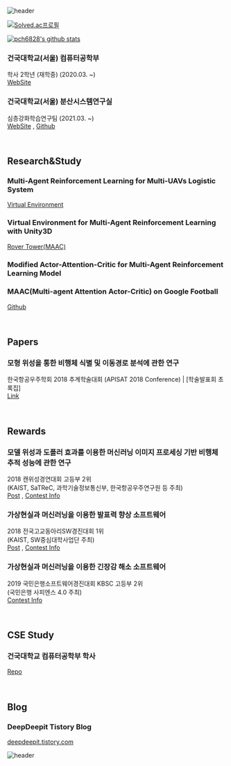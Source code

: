![header](https://capsule-render.vercel.app/api?type=waving&color=timeGradient&section=header&height=240&text=Hoeun%20Lee's%20Github&fontSize=40)

[![Solved.ac프로필](http://mazassumnida.wtf/api/mini/generate_badge?boj=leehe228)](https://solved.ac/profile/leehe228)

[![pch6828's github stats](https://github-readme-stats.vercel.app/api?username=leehe228&show_icons=true&include_all_commits=true&count_private=true)](https://github-readme-stats.vercel.app/api?username=leehe228)

### 건국대학교(서울) 컴퓨터공학부
학사 2학년 (재학중) (2020.03. ~) <br>
[WebSite](http://cse.konkuk.ac.kr/main.do)

### 건국대학교(서울) 분산시스템연구실 
심층강화학습연구팀 (2021.03. ~) <br>
[WebSite](https://dmslab-konkuk.github.io/) , [Github](https://github.com/dmslab-konkuk)

<br>

## Research&Study
### Multi-Agent Reinforcement Learning for Multi-UAVs Logistic System
[Virtual Environment](https://github.com/dmslab-konkuk/LogisticsEnv)

### Virtual Environment for Multi-Agent Reinforcement Learning with Unity3D
[Rover Tower(MAAC)](https://github.com/dmslab-konkuk/RoverTowerEnv)

### Modified Actor-Attention-Critic for Multi-Agent Reinforcement Learning Model

### MAAC(Multi-agent Attention Actor-Critic) on Google Football
[Github](https://github.com/leehe228/TIL/tree/main/football) 

<br>

## Papers
### 모형 위성을 통한 비행체 식별 및 이동경로 분석에 관한 연구
한국항공우주학회 2018 추계학술대회 (APISAT 2018 Conference) | [학술발표회 초록집] <br>
[Link](http://ksas.or.kr/Publications/sub_05_11.asp) 

<br>

## Rewards
### 모델 위성과 도플러 효과를 이용한 머신러닝 이미지 프로세싱 기반 비행체 추적 성능에 관한 연구
2018 캔위성경연대회 고등부 2위 <br>
(KAIST, SaTReC, 과학기술정보통신부, 한국항공우주연구원 등 주최) <br>
[Post](https://deepdeepit.tistory.com/45) , [Contest Info](http://cansat.kaist.ac.kr/)

### 가상현실과 머신러닝을 이용한 발표력 향상 소프트웨어
2018 전국고교동아리SW경진대회 1위 <br>
(KAIST, SW중심대학사업단 주최) <br>
[Post](https://deepdeepit.tistory.com/50) , [Contest Info](https://www.highschool-swcontest.com/)

### 가상현실과 머신러닝을 이용한 긴장감 해소 소프트웨어
2019 국민은행소프트웨어경진대회 KBSC 고등부 2위 <br>
(국민은행 사피엔스 4.0 주최) <br>
[Contest Info](http://www.kbsccoding.com/)
 
<br>

## CSE Study
### 건국대학교 컴퓨터공학부 학사
[Repo](https://github.com/leehe228/Konkuk_Univ_CSE)

<br>

## Blog
### DeepDeepit Tistory Blog
[deepdeepit.tistory.com](https://deepdeepit.tistory.com/)



![header](https://capsule-render.vercel.app/api?type=waving&color=timeGradient&section=footer)

